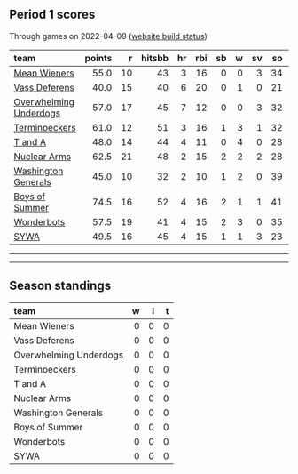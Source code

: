 

## Period 1 scores

Through games on 2022-04-09 ([website build status](https://github.com/brian-bot/pl-site/actions))


|team                                              | points|  r| hitsbb| hr| rbi| sb|  w| sv| so|   era|  whip|
|:-------------------------------------------------|------:|--:|------:|--:|---:|--:|--:|--:|--:|-----:|-----:|
|[Mean Wieners](./meanwieners)                     |   55.0| 10|     43|  3|  16|  0|  0|  3| 34| 1.333| 1.000|
|[Vass Deferens](./vassdeferens)                   |   40.0| 15|     40|  6|  20|  0|  1|  0| 21| 4.808| 1.479|
|[Overwhelming Underdogs](./overwhelmingunderdogs) |   57.0| 17|     45|  7|  12|  0|  0|  3| 32| 3.423| 1.141|
|[Terminoeckers](./terminoeckers)                  |   61.0| 12|     51|  3|  16|  1|  3|  1| 32| 2.483| 1.172|
|[T and A](./tanda)                                |   48.0| 14|     44|  4|  11|  0|  4|  0| 28| 4.832| 0.853|
|[Nuclear Arms](./nucleararms)                     |   62.5| 21|     48|  2|  15|  2|  2|  2| 28| 3.037| 1.162|
|[Washington Generals](./washingtongenerals)       |   45.0| 10|     32|  2|  10|  1|  2|  0| 39| 2.250| 1.062|
|[Boys of Summer](./boysofsummer)                  |   74.5| 16|     52|  4|  16|  2|  1|  1| 41| 3.316| 0.868|
|[Wonderbots](./wonderbots)                        |   57.5| 19|     41|  4|  15|  2|  3|  0| 35| 4.706| 1.294|
|[SYWA](./sywa)                                    |   49.5| 16|     45|  4|  15|  1|  1|  3| 23| 6.000| 1.222|

* * *
* * *

## Season standings


|team                   |  w|  l|  t|
|:----------------------|--:|--:|--:|
|Mean Wieners           |  0|  0|  0|
|Vass Deferens          |  0|  0|  0|
|Overwhelming Underdogs |  0|  0|  0|
|Terminoeckers          |  0|  0|  0|
|T and A                |  0|  0|  0|
|Nuclear Arms           |  0|  0|  0|
|Washington Generals    |  0|  0|  0|
|Boys of Summer         |  0|  0|  0|
|Wonderbots             |  0|  0|  0|
|SYWA                   |  0|  0|  0|


